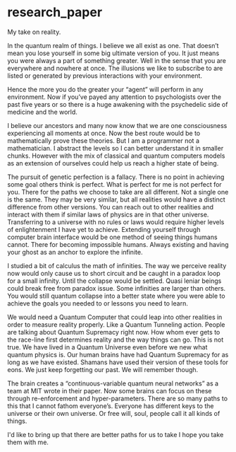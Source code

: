 # research_paper
My take on reality.

In the quantum realm of things. I believe we all exist as one. That doesn’t mean you lose yourself in some big ultimate version of you. It just means you were always a part of something greater. Well in the sense that you are everywhere and nowhere at once. The illusions we like to subscribe to are listed or generated by previous interactions with your environment. 

Hence the more you do the greater your “agent” will perform in any environment. 
Now if you’ve payed any attention to psychologists over the past five years or so there is a huge awakening with the psychedelic side of medicine and the world. 

I believe our ancestors and many now know that we are one consciousness experiencing all moments at once. Now the best route would be to mathematically prove these theories. But I am a programmer not a mathematician. I abstract the levels so I can better understand it in smaller chunks. 
However with the mix of classical and quantum computers models as an extension of ourselves could help us reach a higher state of being. 

The pursuit of genetic perfection is a fallacy. There is no point in achieving some goal others think is perfect. What is perfect for me is not perfect for you. There for the paths we choose to take are all different. Not a single one is the same. They may be very similar, but all realities would have a distinct difference from other versions. 
You can reach out to other realities and interact with them if similar laws of physics are in that other universe. 
Transferring to a universe with no rules or laws would require higher levels of enlightenment I have yet to achieve. Extending yourself through computer brain interface would be one method of seeing things humans cannot. There for becoming impossible humans. Always existing and having your ghost as an anchor to explore the infinite. 

I studied a bit of calculus the math of infinities. The way we perceive reality now would only cause us to short circuit and be caught in a paradox loop for a small infinity. Until the collapse would be settled.
Quasi leniar beings could break free from paradox issue. Some infinities are larger than others. You would still quantum collapse into a better state where you were able to achieve the goals you needed to or lessons you need to learn.

We would need a Quantum Computer that could leap into other realities in order to measure reality properly. Like a Quantum Tunneling action. People are talking about Quantum Supremacy right now. 
How whom ever gets to the race-line first determines reality and the way things can go. This is not true. We have lived in a Quantum Universe even before we new what quantum physics is. Our human brains have had Quantum Supremacy for as long as we have existed. Shamans have used their version of these tools for eons. We just keep forgetting our past. We will remember though. 

The brain creates a “continuous-variable quantum neural networks” as a team at MIT wrote in their paper. 
Now some brains can focus on these through re-enforcement and hyper-parameters. 
There are so many paths to this that I cannot fathom everyone’s. 
Everyone has different keys to the universe or their own universe. 
Or free will, soul, people call it all kinds of things.  

I'd like to bring up that there are better paths for us to take I hope you take them with me. 
